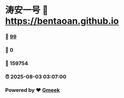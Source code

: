 # 涛安一号 :link: https://bentaoan.github.io 
### :page_facing_up: [99](https://bentaoan.github.io/tag.html) 
### :speech_balloon: 0 
### :hibiscus: 159754 
### :alarm_clock: 2025-08-03 03:07:00 
### Powered by :heart: [Gmeek](https://github.com/Meekdai/Gmeek)
